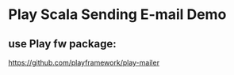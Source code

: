 # Play Scala Sending E-mail Demo

## use Play fw package:
   https://github.com/playframework/play-mailer
   
